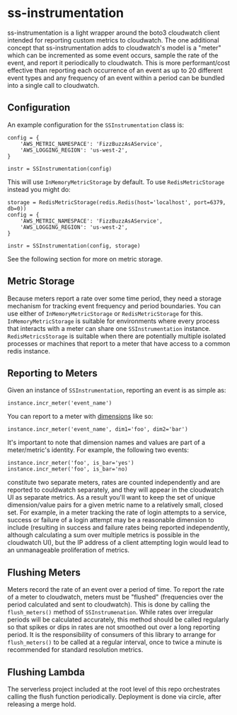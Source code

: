 # ss-instrumentation

ss-instrumentation is a light wrapper around the boto3 cloudwatch client intended for reporting custom metrics to cloudwatch. The one additional concept that ss-instrumentation adds to cloudwatch's model is a "meter" which can be incremented as some event occurs, sample the rate of the event, and report it periodically to cloudwatch. This is more performant/cost effective than reporting each occurrence of an event as up to 20 different event types and any frequency of an event within a period can be bundled into a single call to cloudwatch.

## Configuration

An example configuration for the `SSInstrumentation` class is:

```
config = {
    'AWS_METRIC_NAMESPACE': 'FizzBuzzAsAService',
    'AWS_LOGGING_REGION': 'us-west-2',
}

instr = SSInstrumentation(config)
```

This will use `InMemoryMetricStorage` by default. To use `RedisMetricStorage` instead you might do:

```
storage = RedisMetricStorage(redis.Redis(host='localhost', port=6379, db=0))
config = {
    'AWS_METRIC_NAMESPACE': 'FizzBuzzAsAService',
    'AWS_LOGGING_REGION': 'us-west-2',
}

instr = SSInstrumentation(config, storage)
```

See the following section for more on metric storage.

## Metric Storage

Because meters report a rate over some time period, they need a storage mechanism for tracking event frequency and period boundaries. You can use either of `InMemoryMetricStorage` or `RedisMetricStorage` for this. `InMemoryMetricStorage` is suitable for environments where every process that interacts with a meter can share one `SSInstrumentation` instance. `RedisMetricsStorage` is suitable when there are potentially multiple isolated processes or machines that report to a meter that have access to a common redis instance.

## Reporting to Meters

Given an instance of `SSInstrumentation`, reporting an event is as simple as:

```
instance.incr_meter('event_name')
```

You can report to a meter with [dimensions](https://docs.aws.amazon.com/AmazonCloudWatch/latest/monitoring/cloudwatch_concepts.html#Dimension) like so:

```
instance.incr_meter('event_name', dim1='foo', dim2='bar')
```

It's important to note that dimension names and values are part of a meter/metric's identity. For example, the following two events:

```
instance.incr_meter('foo', is_bar='yes')
instance.incr_meter('foo', is_bar='no)
```

constitute two separate meters, rates are counted independently and are reported to couldwatch separately, and they will appear in the cloudwatch UI as separate metrics. As a result you'll want to keep the set of unique dimension/value pairs for a given metric name to a relatively small, closed set. For example, in a meter tracking the rate of login attempts to a service, success or failure of a login attempt may be a reasonable dimension to include (resulting in success and failure rates being reported independently, although calculating a sum over multiple metrics is possible in the cloudwatch UI), but the IP address of a client attempting login would lead to an unmanageable proliferation of metrics.

## Flushing Meters

Meters record the rate of an event over a period of time. To report the rate of a meter to cloudwatch, meters must be "flushed" (frequencies over the period calculated and sent to cloudwatch). This is done by calling the `flush_meters()` method of `SSInstrumenation`. While rates over irregular periods will be calculated accurately, this method should be called regularly so that spikes or dips in rates are not smoothed out over a long reporting period. It is the responsibility of consumers of this library to arrange for `flush_meters()` to be called at a regular interval, once to twice a minute is recommended for standard resolution metrics.

## Flushing Lambda

The serverless project included at the root level of this repo orchestrates calling the flush function periodically. Deployment is done via circle, after releasing a merge hold.
